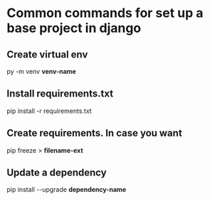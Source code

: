 # Common commands for  set up a base project in django

## Create virtual env

py -m venv **venv-name**

## Install requirements.txt

pip install -r requirements.txt

## Create requirements. In case you want

pip freeze > **filename-ext**

## Update a dependency

pip install --upgrade **dependency-name**